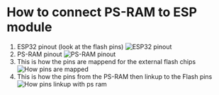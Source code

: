 How to connect PS-RAM to ESP module
==================
1. ESP32 pinout (look at the flash pins)
![ESP32 pinout](https://github.com/Tevzi2/ESP32-handheld/blob/snake-game/PS-RAM/pinout.png)
2. PS-RAM pinout
![PS-RAM pinout](https://github.com/Tevzi2/ESP32-handheld/blob/snake-game/PS-RAM/psram%20pinout.png)
3. This is how the pins are mappend for the external flash chips
![How pins are mapped](https://github.com/Tevzi2/ESP32-handheld/blob/snake-game/PS-RAM/pinmapping%20for%20module.png)
4. This is how the pins from the PS-RAM then linkup to the Flash pins
![How pins linkup with ps ram](https://github.com/Tevzi2/ESP32-handheld/blob/snake-game/PS-RAM/esp%20to%20psram%20connections.png)
